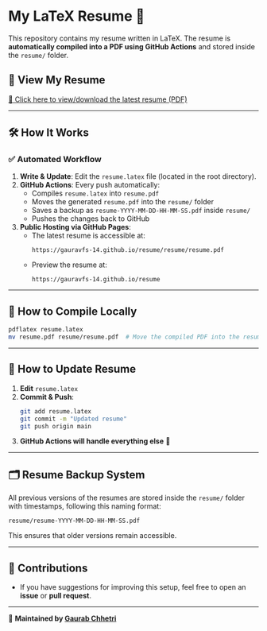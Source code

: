 # My LaTeX Resume 🚀

This repository contains my resume written in LaTeX. The resume is **automatically compiled into a PDF using GitHub Actions** and stored inside the `resume/` folder.

## 📄 View My Resume

[📄 Click here to view/download the latest resume (PDF)](https://gauravfs-14.github.io/resume/resume/resume.pdf)

---

## 🛠 How It Works

### ✅ **Automated Workflow**

1. **Write & Update**: Edit the `resume.latex` file (located in the root directory).
2. **GitHub Actions**: Every push automatically:
   - Compiles `resume.latex` into `resume.pdf`
   - Moves the generated `resume.pdf` into the `resume/` folder
   - Saves a backup as `resume-YYYY-MM-DD-HH-MM-SS.pdf` inside `resume/`
   - Pushes the changes back to GitHub
3. **Public Hosting via GitHub Pages**:
   - The latest resume is accessible at:
     ```
     https://gauravfs-14.github.io/resume/resume/resume.pdf
     ```
   - Preview the resume at:
     ```
     https://gauravfs-14.github.io/resume
     ```

---

## 🔧 How to Compile Locally

```sh
pdflatex resume.latex
mv resume.pdf resume/resume.pdf  # Move the compiled PDF into the resume/ folder
```

---

## 📝 How to Update Resume

1. **Edit** `resume.latex`
2. **Commit & Push**:
   ```sh
   git add resume.latex
   git commit -m "Updated resume"
   git push origin main
   ```
3. **GitHub Actions will handle everything else** 🚀

---

## 🗂 Resume Backup System

All previous versions of the resumes are stored inside the `resume/` folder with timestamps, following this naming format:

```
resume/resume-YYYY-MM-DD-HH-MM-SS.pdf
```

This ensures that older versions remain accessible.

---

## 🌟 Contributions

- If you have suggestions for improving this setup, feel free to open an **issue** or **pull request**.

---

🚀 **Maintained by [Gaurab Chhetri](https://github.com/gauravfs-14)**
